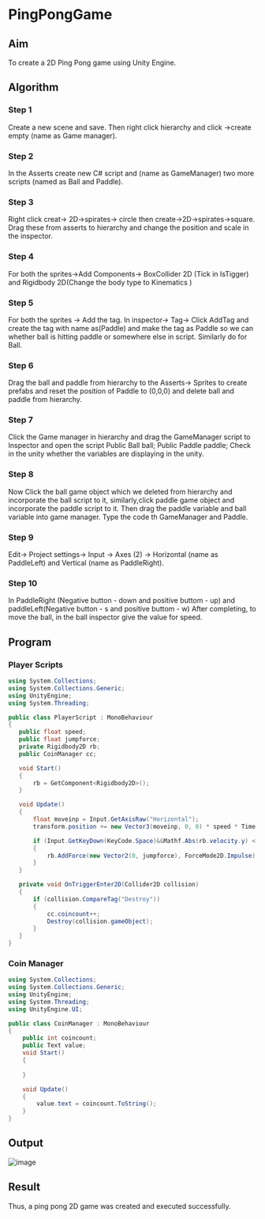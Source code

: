 ﻿# PingPongGame
## Aim
To create a 2D Ping Pong game using Unity Engine.

## Algorithm
### Step 1
Create a new scene and save. Then right click hierarchy and click ->create empty (name as Game manager).

### Step 2
In the Asserts create new C# script and (name as GameManager) two more scripts (named as Ball and Paddle).

### Step 3
Right click creat-> 2D->spirates-> circle then create->2D->spirates->square. Drag these from asserts to hierarchy and change the position and scale in the inspector.

### Step 4
For both the sprites->Add Components-> BoxCollider 2D (Tick in IsTigger) and Rigidbody 2D(Change the body type to Kinematics )

### Step 5
For both the sprites -> Add the tag. In inspector-> Tag-> Click AddTag and create the tag with name as(Paddle) and make the tag as Paddle so we can whether ball is hitting paddle or somewhere else in script. Similarly do for Ball.

### Step 6
Drag the ball and paddle from hierarchy to the Asserts-> Sprites to create prefabs and reset the position of Paddle to (0,0,0) and delete ball and paddle from hierarchy.

### Step 7
Click the Game manager in hierarchy and drag the GameManager script to Inspector and open the script Public Ball ball; Public Paddle paddle; Check in the unity whether the variables are displaying in the unity.

### Step 8
Now Click the ball game object which we deleted from hierarchy and incorporate the ball script to it, similarly,click paddle game object and incorporate the paddle script to it. Then drag the paddle variable and ball variable into game manager. Type the code th GameManager and Paddle.

### Step 9
Edit-> Project settings-> Input -> Axes (2) -> Horizontal (name as PaddleLeft) and Vertical (name as PaddleRight).

### Step 10
In PaddleRight (Negative button - down and positive buttom - up) and paddleLeft(Negative button - s and positive buttom - w) After completing, to move the ball, in the ball inspector give the value for speed.

## Program
### Player Scripts
```c#
using System.Collections;
using System.Collections.Generic;
using UnityEngine;
using System.Threading;

public class PlayerScript : MonoBehaviour
{
   public float speed;
   public float jumpforce;
   private Rigidbody2D rb;
   public CoinManager cc;

   void Start()
   {
       rb = GetComponent<Rigidbody2D>();
   }

   void Update()
   {
       float moveinp = Input.GetAxisRaw("Horizontal");
       transform.position += new Vector3(moveinp, 0, 0) * speed * Time.deltaTime;

       if (Input.GetKeyDown(KeyCode.Space)&&Mathf.Abs(rb.velocity.y) < 0.001f)
       {
           rb.AddForce(new Vector2(0, jumpforce), ForceMode2D.Impulse);
       }
   }

   private void OnTriggerEnter2D(Collider2D collision)
   {
       if (collision.CompareTag("Destroy"))
       {
           cc.coincount++;
           Destroy(collision.gameObject);
       }
   }
}
```
### Coin Manager
```c#
using System.Collections;
using System.Collections.Generic;
using UnityEngine;
using System.Threading;
using UnityEngine.UI;

public class CoinManager : MonoBehaviour
{
    public int coincount;
    public Text value;
    void Start()
    {
        
    }

    void Update()
    {
        value.text = coincount.ToString();
    }
}
```
## Output
![image](https://github.com/sanjay5656/Ex3---Hurdle-Game-2D/assets/115128955/e1bed637-4c60-4007-80bb-fe984518e454)

## Result
Thus, a ping pong 2D game was created and executed successfully.
